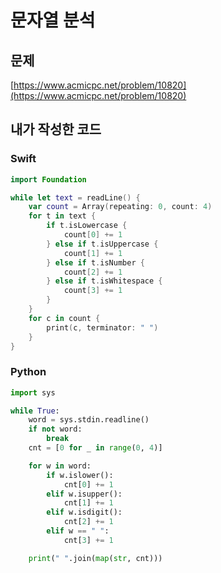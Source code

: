 # 문자열 분석
## 문제
[https://www.acmicpc.net/problem/10820](https://www.acmicpc.net/problem/10820)
## 내가 작성한 코드
### Swift
```swift
import Foundation

while let text = readLine() {
    var count = Array(repeating: 0, count: 4)
    for t in text {
        if t.isLowercase {
            count[0] += 1
        } else if t.isUppercase {
            count[1] += 1
        } else if t.isNumber {
            count[2] += 1
        } else if t.isWhitespace {
            count[3] += 1
        }
    }
    for c in count {
        print(c, terminator: " ")
    }
}
```
### Python
```python
import sys

while True:
    word = sys.stdin.readline()
    if not word:
        break
    cnt = [0 for _ in range(0, 4)]

    for w in word:
        if w.islower():
            cnt[0] += 1
        elif w.isupper():
            cnt[1] += 1
        elif w.isdigit():
            cnt[2] += 1
        elif w == " ":
            cnt[3] += 1

    print(" ".join(map(str, cnt)))
```